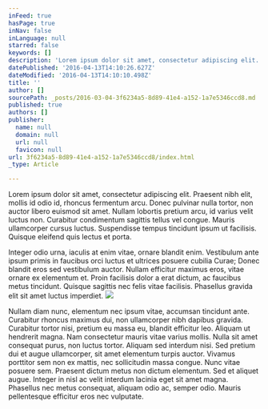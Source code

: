 ```yaml
---
inFeed: true
hasPage: true
inNav: false
inLanguage: null
starred: false
keywords: []
description: 'Lorem ipsum dolor sit amet, consectetur adipiscing elit. Praesent nibh elit, mollis id odio id, rhoncus fermentum arcu. Donec pulvinar nulla tortor, non auctor libero euismod sit amet. Nullam lobortis pretium arcu, id varius velit luctus non. Curabitur condimentum sagittis tellus vel congue. Mauris ullamcorper cursus luctus. Suspendisse tempus tincidunt ipsum ut facilisis. Quisque eleifend quis lectus et porta.'
datePublished: '2016-04-13T14:10:26.627Z'
dateModified: '2016-04-13T14:10:10.498Z'
title: ''
author: []
sourcePath: _posts/2016-03-04-3f6234a5-8d89-41e4-a152-1a7e5346ccd8.md
published: true
authors: []
publisher:
  name: null
  domain: null
  url: null
  favicon: null
url: 3f6234a5-8d89-41e4-a152-1a7e5346ccd8/index.html
_type: Article

---
```

Lorem ipsum dolor sit amet, consectetur adipiscing elit. Praesent nibh elit, mollis id odio id, rhoncus fermentum arcu. Donec pulvinar nulla tortor, non auctor libero euismod sit amet. Nullam lobortis pretium arcu, id varius velit luctus non. Curabitur condimentum sagittis tellus vel congue. Mauris ullamcorper cursus luctus. Suspendisse tempus tincidunt ipsum ut facilisis. Quisque eleifend quis lectus et porta.

Integer odio urna, iaculis at enim vitae, ornare blandit enim. Vestibulum ante ipsum primis in faucibus orci luctus et ultrices posuere cubilia Curae; Donec blandit eros sed vestibulum auctor. Nullam efficitur maximus eros, vitae ornare ex elementum et. Proin facilisis dolor a erat dictum, ac faucibus metus tincidunt. Quisque sagittis nec felis vitae facilisis. Phasellus gravida elit sit amet luctus imperdiet.
![](https://the-grid-user-content.s3-us-west-2.amazonaws.com/a872d9f6-83e1-4cc4-8659-22e4d66a1d6a.jpg)

Nullam diam nunc, elementum nec ipsum vitae, accumsan tincidunt ante. Curabitur rhoncus maximus dui, non ullamcorper nibh dapibus gravida. Curabitur tortor nisi, pretium eu massa eu, blandit efficitur leo. Aliquam ut hendrerit magna. Nam consectetur mauris vitae varius mollis. Nulla sit amet consequat purus, non luctus tortor. Aliquam sed interdum nisi. Sed pretium dui et augue ullamcorper, sit amet elementum turpis auctor. Vivamus porttitor sem non ex mattis, nec sollicitudin massa congue. Nunc vitae posuere sem. Praesent dictum metus non dictum elementum. Sed et aliquet augue. Integer in nisl ac velit interdum lacinia eget sit amet magna. Phasellus nec metus consequat, aliquam odio ac, semper odio. Mauris pellentesque efficitur eros nec vulputate.